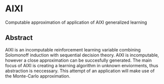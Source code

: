 # AIXI
Computable approximation of application of AIXI generalized learning


## Abstract
AIXI is an incomputable reinforcement learning variable combining Solomonoff induction with sequential decision theory. AIXI is incomputable, however a close approximation can be succesfully generated. The main focus of AIXI is creating a learning algorithm in unknown enviorments, thus abstraction is neccessary. This attempt of an application will make use of the Monte-Carlo approximation.


